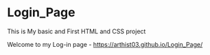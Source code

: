 # Login_Page
This is My basic and First HTML and CSS project

Welcome to my Log-in page  - https://arthist03.github.io/Login_Page/
